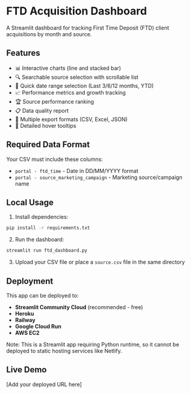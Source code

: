 # FTD Acquisition Dashboard

A Streamlit dashboard for tracking First Time Deposit (FTD) client acquisitions by month and source.

## Features

- 📊 Interactive charts (line and stacked bar)
- 🔍 Searchable source selection with scrollable list
- 📅 Quick date range selection (Last 3/6/12 months, YTD)
- 📈 Performance metrics and growth tracking
- 🏆 Source performance ranking
- 📋 Data quality report
- 💾 Multiple export formats (CSV, Excel, JSON)
- 🎯 Detailed hover tooltips

## Required Data Format

Your CSV must include these columns:
- `portal - ftd_time` - Date in DD/MM/YYYY format
- `portal - source_marketing_campaign` - Marketing source/campaign name

## Local Usage

1. Install dependencies:
```bash
pip install -r requirements.txt
```

2. Run the dashboard:
```bash
streamlit run ftd_dashboard.py
```

3. Upload your CSV file or place a `source.csv` file in the same directory

## Deployment

This app can be deployed to:
- **Streamlit Community Cloud** (recommended - free)
- **Heroku** 
- **Railway**
- **Google Cloud Run**
- **AWS EC2**

Note: This is a Streamlit app requiring Python runtime, so it cannot be deployed to static hosting services like Netlify.

## Live Demo

[Add your deployed URL here]
